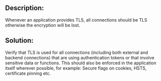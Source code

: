 ## Description:

Whenever an application provides TLS, all connections should be TLS otherwise the
encryption will be lost.

## Solution:

Verify that TLS is used for all connections
(including both external and backend connections) that are using authentication tokens or
that involve sensitive data or functions.
This should also be enforced in the application itself wherever possible,
for example: Secure flags on cookies, HSTS, certificate pinning etc.
